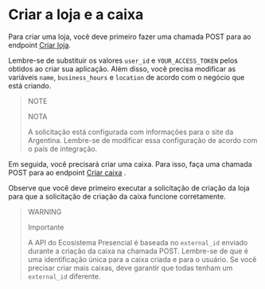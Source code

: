 # Criar a loja e a caixa

Para criar uma loja, você deve primeiro fazer uma chamada POST para ao endpoint [Criar loja](/developers/pt/reference/stores/_users_user_id_stores/post).

Lembre-se de substituir os valores `user_id` e `YOUR_ACCESS_TOKEN` pelos obtidos ao criar sua aplicação. Além disso, você precisa modificar as variáveis `name`, `business_hours` e `location` de acordo com o negócio que está criando.

> NOTE
>
> NOTA
>
> A solicitação está configurada com informações para o site da Argentina. Lembre-se de modificar essa configuração de acordo com o país de integração.

Em seguida, você precisará criar uma caixa. Para isso, faça uma chamada POST para ao endpoint [Criar caixa](/developers/pt/reference/pos/_pos/post) .

Observe que você deve primeiro executar a solicitação de criação da loja para que a solicitação de criação da caixa funcione corretamente.

> WARNING
>
> Importante
>
> A API do Ecosistema Presencial é baseada no `external_id` enviado durante a criação da caixa na chamada POST. Lembre-se de que é uma identificação única para a caixa criada e para o usuário. Se você precisar criar mais caixas, deve garantir que todas tenham um `external_id` diferente.
